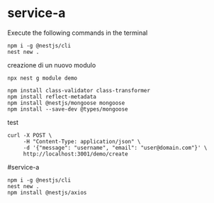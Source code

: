 # service-a

Execute the following commands in the terminal

```
npm i -g @nestjs/cli
nest new .
```

creazione di un nuovo modulo

```
npx nest g module demo

npm install class-validator class-transformer
npm install reflect-metadata
npm install @nestjs/mongoose mongoose
npm install --save-dev @types/mongoose
```

test
```
curl -X POST \
     -H "Content-Type: application/json" \
     -d '{"message": "username", "email": "user@domain.com"}' \
     http://localhost:3001/demo/create
```


#service-a

```
npm i -g @nestjs/cli
nest new .
npm install @nestjs/axios
```

